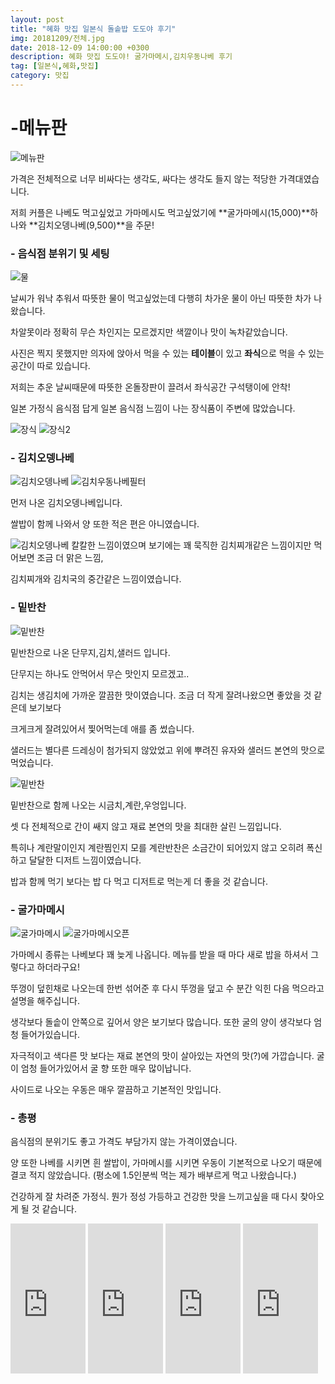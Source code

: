 ```yaml
---
layout: post
title: "혜화 맛집 일본식 돌솥밥 도도야 후기"
img: 20181209/전체.jpg
date: 2018-12-09 14:00:00 +0300
description: 혜화 맛집 도도야! 굴가마메시,김치우동나베 후기
tag: [일본식,혜화,맛집]
category: 맛집
---
```


# -메뉴판

![메뉴판]({{site.url}}/assets/img/20181209/메뉴판.jpg)

가격은 전체적으로 너무 비싸다는 생각도, 싸다는 생각도 들지 않는 적당한 가격대였습니다.

저희 커플은 나베도 먹고싶었고 가마메시도 먹고싶었기에 **굴가마메시(15,000)**하나와 **김치오뎅나베(9,500)**을 주문!

### - 음식점 분위기 및 세팅

 ![물]({{site.url}}/assets/img/20181209/물.jpg)

 날씨가 워낙 추워서 따뜻한 물이 먹고싶었는데 다행히 차가운 물이 아닌 따뜻한 차가 나왔습니다.
 
 차알못이라 정확히 무슨 차인지는 모르겠지만 색깔이나 맛이 녹차같았습니다.
 
 사진은 찍지 못했지만 의자에 앉아서 먹을 수 있는 **테이블**이 있고 **좌식**으로 먹을 수 있는 공간이 따로 있습니다.
 
 저희는 추운 날씨때문에 따뜻한 온돌장판이 끌려서 좌식공간 구석탱이에 안착!
 
 일본 가정식 음식점 답게 일본 음식점 느낌이 나는 장식품이 주변에 많았습니다.
 
 ![장식]({{site.url}}/assets/img/20181209/장식.jpg)
 ![장식2]({{site.url}}/assets/img/20181209/장식2.jpg)

 
### - 김치오뎅나베

 ![김치오뎅나베]({{site.url}}/assets/img/20181209/김치나베우동.jpg)
 ![김치우동나베필터]({{site.url}}/assets/img/20181209/김치우동나베필터.jpg)

 먼저 나온 김치오뎅나베입니다.
 
 쌀밥이 함께 나와서 양 또한 적은 편은 아니였습니다.
 
 ![김치오뎅나베]({{site.url}}/assets/img/20181209/김치우동나베근접.jpg)
 칼칼한 느낌이였으며 보기에는 꽤 묵직한 김치찌개같은 느낌이지만 먹어보면 조금 더 맑은 느낌,
 
 김치찌개와 김치국의 중간같은 느낌이였습니다.
 
 
### - 밑반찬
 
 ![밑반찬]({{site.url}}/assets/img/20181209/밑반찬.jpg)
 
 밑반찬으로 나온 단무지,김치,샐러드 입니다.
 
 단무지는 하나도 안먹어서 무슨 맛인지 모르겠고..
 
 김치는 생김치에 가까운 깔끔한 맛이였습니다. 조금 더 작게 잘려나왔으면 좋았을 것 같은데 보기보다
 
 크게크게 잘려있어서 찣어먹는데 애를 좀 썼습니다.
 
 샐러드는 별다른 드레싱이 첨가되지 않았었고 위에 뿌려진 유자와 샐러드 본연의 맛으로 먹었습니다.
 
 ![밑반찬]({{site.url}}/assets/img/20181209/밑반찬3.jpg)
 
 밑반찬으로 함께 나오는 시금치,계란,우엉입니다.
 
 셋 다 전체적으로 간이 쌔지 않고 재료 본연의 맛을 최대한 살린 느낌입니다.
 
 특히나 계란말이인지 계란찜인지 모를 계란반찬은 소금간이 되어있지 않고 오히려 폭신하고 달달한 디저트 느낌이였습니다.
 
 밥과 함께 먹기 보다는 밥 다 먹고 디저트로 먹는게 더 좋을 것 같습니다.

### - 굴가마메시	

 ![굴가마메시]({{site.url}}/assets/img/20181209/굴가마메시.jpg)
 ![굴가마메시오픈]({{site.url}}/assets/img/20181209/굴가마메시오픈.jpg)

  가마메시 종류는 나베보다 꽤 늦게 나옵니다. 메뉴를 받을 때 마다 새로 밥을 하셔서 그렇다고 하더라구요!
  
  뚜껑이 덮힌채로 나오는데 한번 섞어준 후 다시 뚜껑을 덮고 수 분간 익힌 다음 먹으라고 설명을 해주십니다.
  
  생각보다 돌솥이 안쪽으로 깊어서 양은 보기보다 많습니다. 또한 굴의 양이 생각보다 엄청 들어가있습니다.
  
  자극적이고 색다른 맛 보다는 재료 본연의 맛이 살아있는 자연의 맛(?)에 가깝습니다. 굴이 엄청 들어가있어서 굴 향 또한 매우 많이납니다.
  
  사이드로 나오는 우동은 매우 깔끔하고 기본적인 맛입니다.
 
### - 총평

 음식점의 분위기도 좋고 가격도 부담가지 않는 가격이였습니다.
 
 양 또한 나베를 시키면 흰 쌀밥이, 가마메시를 시키면 우동이 기본적으로 나오기 때문에 결코 적지 않았습니다.
 (평소에 1.5인분씩 먹는 제가 배부르게 먹고 나왔습니다.)
 
 건강하게 잘 차려준 가정식. 뭔가 정성 가등하고 건강한 맛을 느끼고싶을 때 다시 찾아오게 될 것 같습니다.
 
 <iframe src="https://coupa.ng/bgd8RK" width="120" height="240" frameborder="0" scrolling="no"></iframe>
 <iframe src="https://coupa.ng/bgd803" width="120" height="240" frameborder="0" scrolling="no"></iframe>
 <iframe src="https://coupa.ng/bgd81d" width="120" height="240" frameborder="0" scrolling="no"></iframe>
 <iframe src="https://coupa.ng/bgd81x" width="120" height="240" frameborder="0" scrolling="no"></iframe>